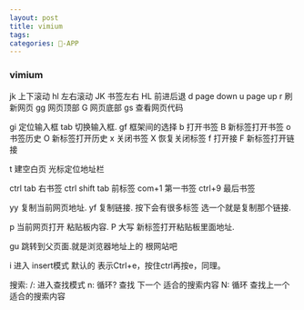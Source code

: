 ```yaml
---
layout: post
title: vimium
tags: 
categories: -APP
---
```




### vimium
 jk  上下滚动    hl    左右滚动                     JK  书签左右    HL    前进后退
d   page down    u     page up           r   刷新网页
gg  网页顶部      G     网页底部         gs  查看网页代码

gi  定位输入框  tab   切换输入框.                 gf  框架间的选择
b   打开书签    B     新标签打开书签                 o   书签历史    O     新标签打开历史
x   关闭书签    X     恢复关闭标签                    f   打开接         F     新标签打开链接

t   建空白页          光标定位地址栏

ctrl tab 右书签   ctrl shift tab 前标签               com+1 第一书签    ctrl+9 最后书签

yy 复制当前网页地址.                            yf 复制链接. 按下会有很多标签 选一个就是复制那个链接.

p 当前网页打开 粘贴板内容.                       P 大写  新标签打开粘贴板里面地址.

gu 跳转到父页面.就是浏览器地址上的 根网站吧

i  进入 insert模式
默认的<c-e><c-y> 表示Ctrl+e，按住ctrl再按e，<c-y>同理。

 搜索:
 /: 进入查找模式
 n: 循环? 查找 下一个 适合的搜索内容               N: 循环 查找上一个 适合的搜索内容